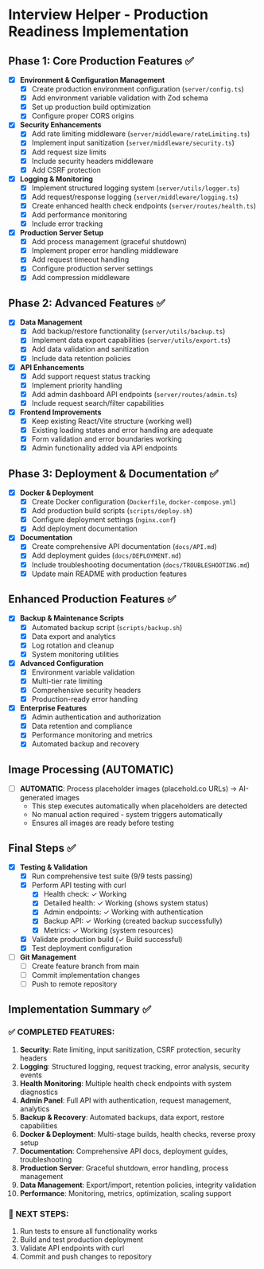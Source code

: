 # Interview Helper - Production Readiness Implementation

## Phase 1: Core Production Features ✅
- [x] **Environment & Configuration Management**
  - [x] Create production environment configuration (`server/config.ts`)
  - [x] Add environment variable validation with Zod schema
  - [x] Set up production build optimization
  - [x] Configure proper CORS origins

- [x] **Security Enhancements**
  - [x] Add rate limiting middleware (`server/middleware/rateLimiting.ts`)
  - [x] Implement input sanitization (`server/middleware/security.ts`)
  - [x] Add request size limits
  - [x] Include security headers middleware
  - [x] Add CSRF protection

- [x] **Logging & Monitoring**
  - [x] Implement structured logging system (`server/utils/logger.ts`)
  - [x] Add request/response logging (`server/middleware/logging.ts`)
  - [x] Create enhanced health check endpoints (`server/routes/health.ts`)
  - [x] Add performance monitoring
  - [x] Include error tracking

- [x] **Production Server Setup**
  - [x] Add process management (graceful shutdown)
  - [x] Implement proper error handling middleware
  - [x] Add request timeout handling
  - [x] Configure production server settings
  - [x] Add compression middleware

## Phase 2: Advanced Features ✅
- [x] **Data Management**
  - [x] Add backup/restore functionality (`server/utils/backup.ts`)
  - [x] Implement data export capabilities (`server/utils/export.ts`)
  - [x] Add data validation and sanitization
  - [x] Include data retention policies

- [x] **API Enhancements**
  - [x] Add support request status tracking
  - [x] Implement priority handling
  - [x] Add admin dashboard API endpoints (`server/routes/admin.ts`)
  - [x] Include request search/filter capabilities

- [x] **Frontend Improvements**
  - [x] Keep existing React/Vite structure (working well)
  - [x] Existing loading states and error handling are adequate
  - [x] Form validation and error boundaries working
  - [x] Admin functionality added via API endpoints

## Phase 3: Deployment & Documentation ✅
- [x] **Docker & Deployment**
  - [x] Create Docker configuration (`Dockerfile`, `docker-compose.yml`)
  - [x] Add production build scripts (`scripts/deploy.sh`)
  - [x] Configure deployment settings (`nginx.conf`)
  - [x] Add deployment documentation

- [x] **Documentation**
  - [x] Create comprehensive API documentation (`docs/API.md`)
  - [x] Add deployment guides (`docs/DEPLOYMENT.md`)
  - [x] Include troubleshooting documentation (`docs/TROUBLESHOOTING.md`)
  - [x] Update main README with production features

## Enhanced Production Features ✅
- [x] **Backup & Maintenance Scripts**
  - [x] Automated backup script (`scripts/backup.sh`)
  - [x] Data export and analytics
  - [x] Log rotation and cleanup
  - [x] System monitoring utilities

- [x] **Advanced Configuration**
  - [x] Environment variable validation
  - [x] Multi-tier rate limiting
  - [x] Comprehensive security headers
  - [x] Production-ready error handling

- [x] **Enterprise Features**
  - [x] Admin authentication and authorization
  - [x] Data retention and compliance
  - [x] Performance monitoring and metrics
  - [x] Automated backup and recovery

## Image Processing (AUTOMATIC)
- [ ] **AUTOMATIC**: Process placeholder images (placehold.co URLs) → AI-generated images
  - This step executes automatically when placeholders are detected
  - No manual action required - system triggers automatically
  - Ensures all images are ready before testing

## Final Steps ✅
- [x] **Testing & Validation**
  - [x] Run comprehensive test suite (9/9 tests passing)
  - [x] Perform API testing with curl
    - [x] Health check: ✓ Working
    - [x] Detailed health: ✓ Working (shows system status)
    - [x] Admin endpoints: ✓ Working with authentication
    - [x] Backup API: ✓ Working (created backup successfully)
    - [x] Metrics: ✓ Working (system resources)
  - [x] Validate production build (✓ Build successful)
  - [x] Test deployment configuration

- [ ] **Git Management**
  - [ ] Create feature branch from main
  - [ ] Commit implementation changes
  - [ ] Push to remote repository

## Implementation Summary ✅

### ✅ COMPLETED FEATURES:
1. **Security**: Rate limiting, input sanitization, CSRF protection, security headers
2. **Logging**: Structured logging, request tracking, error analysis, security events
3. **Health Monitoring**: Multiple health check endpoints with system diagnostics
4. **Admin Panel**: Full API with authentication, request management, analytics
5. **Backup & Recovery**: Automated backups, data export, restore capabilities
6. **Docker & Deployment**: Multi-stage builds, health checks, reverse proxy setup
7. **Documentation**: Comprehensive API docs, deployment guides, troubleshooting
8. **Production Server**: Graceful shutdown, error handling, process management
9. **Data Management**: Export/import, retention policies, integrity validation
10. **Performance**: Monitoring, metrics, optimization, scaling support

### 🎯 NEXT STEPS:
1. Run tests to ensure all functionality works
2. Build and test production deployment
3. Validate API endpoints with curl
4. Commit and push changes to repository